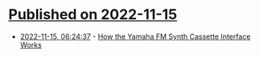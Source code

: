 # [Published on 2022-11-15](index.md)

* [2022-11-15, 06:24:37](https://news.ycombinator.com/item?id=33605939) - [How the Yamaha FM Synth Cassette Interface Works](https://ajxs.me/blog/How_the_Yamaha_FM_Synth_Cassette_Interface_Works.html)
